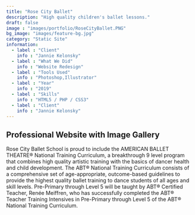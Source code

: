 ```yaml
---
title: "Rose City Ballet"
description: "High quality children's ballet lessons."
draft: false
image : "images/portfolio/RoseCityBallet.PNG"
bg_image: "images/feature-bg.jpg"
category: "Static Site"
information:
  - label : "Client"
    info : "Jannie Kelonsky"
  - label : "What We Did"
    info : "Website Redesign"
  - label : "Tools Used"
    info : "Photoshop,Illustrator"
  - label : "Year"
    info : "2019"
  - label : "Skills"
    info : "HTML5 / PHP / CSS3"
  - label : "Client"
    info : "Jannie Kelonsky"
---
```


## Professional Website with Image Gallery

Rose City Ballet School is proud to include the AMERICAN BALLET THEATRE® National Training Curriculum, a breakthrough 9 level program that combines high quality artistic training with the basics of dancer health and child development. The ABT® National Training Curriculum consists of a comprehensive set of age-appropriate, outcome-based guidelines to provide the highest quality ballet training to dance students of all ages and skill levels. Pre-Primary through Level 5 will be taught by ABT® Certified Teacher, Renée Meiffren, who has successfully completed the ABT® Teacher Training Intensives in Pre-Primary through Level 5 of the ABT® National Training Curriculum.